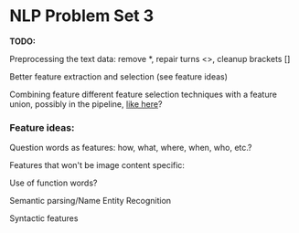 NLP Problem Set 3
===============

**TODO:**

Preprocessing the text data: remove \*, repair turns <>, cleanup brackets \[\]

Better feature extraction and selection (see feature ideas)

Combining feature different feature selection techniques with a feature union, possibly in the pipeline, [like here](http://zacstewart.com/2014/08/05/pipelines-of-featureunions-of-pipelines.html)?


### Feature ideas:
Question words as features: how, what, where, when, who, etc.?

Features that won't be image content specific:

  Use of function words?

  Semantic parsing/Name Entity Recognition

  Syntactic features
